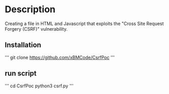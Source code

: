 # Description
Creating a file in HTML and Javascript that exploits the "Cross Site Request Forgery (CSRF)" vulnerability.

## Installation
'''
git clone https://github.com/xBMCode/CsrfPoc
'''
## run script

'''
cd CsrfPoc
python3 csrf.py
'''

